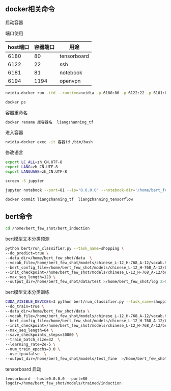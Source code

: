 ## docker相关命令

启动容器

端口使用

| host端口 | 容器端口 | 用途        |
| -------- | -------- | ----------- |
| 6180     | 80       | tensorboard |
| 6122     | 22       | ssh         |
| 6181     | 81       | notebook    |
| 6194     | 1194     | openvpn     |



```bash
nvidia-docker run -itd --runtime=nvidia -p 6180:80 -p 6122:22 -p 6181:81 -p 6194:1194 --name="liangzhanning_tf" --cap-add NET_ADMIN -v /sdb/data/liangzhanning/bert_few_shot:/home/bert_few_shot liangzhanning_tensorflow /bin/bash -c "/usr/sbin/sshd -D;screen -wipe;/bin/bash"
```

```bash
docker ps
```



容器重命名

```bash
docker rename 原容器名  liangzhanning_tf
```

进入容器

```bash
nvidia-docker exec -it 容器id /bin/bash
```

修改语言

```bash
export LC_ALL=zh_CN.UTF-8
export LANG=zh_CN.UTF-8
export LANGUAGE=zh_CN.UTF-8
```

```bash
screen -S jupyter
```

```bash
jupyter notebook --port=81 --ip='0.0.0.0' --notebook-dir='/home/bert_few_shot' --no-browser --allow-root

```

```bash
docker commit liangzhanning_tf  liangzhanning_tensorflow
```





## bert命令

```bash
cd /home/bert_few_shot/bert_induction
```



bert模型文本分类预测

```bash
python bert/run_classifier.py --task_name=shopping \
--do_predict=true \
--data_dir=/home/bert_few_shot/data  \
--vocab_file=/home/bert_few_shot/models/chinese_L-12_H-768_A-12/vocab.txt \
--bert_config_file=/home/bert_few_shot/models/chinese_L-12_H-768_A-12/bert_config.json \
--init_checkpoint=/home/bert_few_shot/models/chinese_L-12_H-768_A-12/bert_model.ckpt \
--max_seq_length=128 \
--output_dir=/home/bert_few_shot/data/test >/home/bert_few_shot/log 2>&1
```



bert模型文本分类训练

```bash
CUDA_VISIBLE_DEVICES=3 python bert/run_classifier.py --task_name=shopping \
--do_train=true \
--data_dir=/home/bert_few_shot/data \
--vocab_file=/home/bert_few_shot/models/chinese_L-12_H-768_A-12/vocab.txt \
--bert_config_file=/home/bert_few_shot/models/chinese_L-12_H-768_A-12/bert_config.json \
--init_checkpoint=/home/bert_few_shot/models/chinese_L-12_H-768_A-12/bert_model.ckpt \
--max_seq_length=64 \
--save_checkpoints_steps=30000 \
--train_batch_size=32  \
--learning_rate=2e-5 \
--num_train_epochs=3.0 \
--use_tpu=false  \
--output_dir=/home/bert_few_shot/models/test_fine  >/home/bert_few_shot/log 2>&1
```

tensorboard 启动

```ba
tensorboard --host=0.0.0.0 --port=80 --logdir=/home/bert_few_shot/models/trained/induction
```

